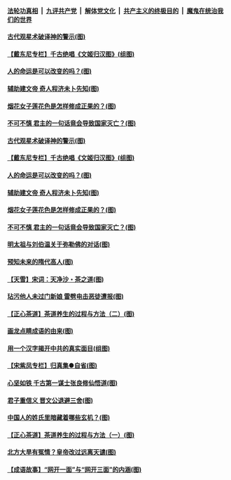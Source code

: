 

####  [法轮功真相](../../../../basic/blob/master/README.md?t=06210302) &nbsp;|&nbsp; [九评共产党](../../../../9ping.md/blob/master/README.md?t=06210302) &nbsp;|&nbsp; [解体党文化](../../../../jtdwh.md/blob/master/README.md?t=06210302)  &nbsp;|&nbsp; [共产主义的终极目的](../../../../gczydzjmd.md/blob/master/README.md?t=06210302) &nbsp;|&nbsp; [魔鬼在统治我们的世界](../../../../mgztzwmdsj.md/blob/master/README.md?t=06210302) 

#### [古代观星术破译神的警示(图)](../pages/p7/936938.md?t=06210302) 

#### [【戴东尼专栏】千古绝唱《文姬归汉图》(组图)](../pages/p7/933598.md?t=06210302) 

#### [人的命运是可以改变的吗？(图)](../pages/p7/936633.md?t=06210302) 

#### [辅助建文帝 奇人程济未卜先知(图)](../pages/p7/936751.md?t=06210302) 

#### [烟花女子莲花色是怎样修成正果的？(图)](../pages/p7/936627.md?t=06210302) 

#### [不可不慎 君主的一句话竟会导致国家灭亡？(图)](../pages/p7/936921.md?t=06210302) 

#### [古代观星术破译神的警示(图)](../pages/p7/936938.md?t=06210302) 

#### [【戴东尼专栏】千古绝唱《文姬归汉图》(组图)](../pages/p7/933598.md?t=06210302) 

#### [人的命运是可以改变的吗？(图)](../pages/p7/936633.md?t=06210302) 

#### [辅助建文帝 奇人程济未卜先知(图)](../pages/p7/936751.md?t=06210302) 

#### [烟花女子莲花色是怎样修成正果的？(图)](../pages/p7/936627.md?t=06210302) 

#### [不可不慎 君主的一句话竟会导致国家灭亡？(图)](../pages/p7/936921.md?t=06210302) 

#### [明太祖与刘伯温关于弥勒佛的对话(图)](../pages/p7/936918.md?t=06210302) 

#### [预知未来的隋代高人(图)](../pages/p7/936519.md?t=06210302) 

#### [【天雪】宋词：天净沙・茶之道(图)](../pages/p7/936606.md?t=06210302) 

#### [玷污他人未过门新娘 雷劈电击恶徒遭报(图)](../pages/p7/936730.md?t=06210302) 

#### [【正心茶道】茶道养生的过程与方法（二）(图)](../pages/p7/936188.md?t=06210302) 

#### [画龙点睛成语的由来(图)](../pages/p7/936521.md?t=06210302) 

#### [用一个汉字揭开中共的真实面目(组图)](../pages/p7/936605.md?t=06210302) 

#### [【宋紫凤专栏】归真集●自省(图)](../pages/p7/936715.md?t=06210302) 

#### [心坚如铁 千古第一谋士张良修仙悟道(图)](../pages/p7/936518.md?t=06210302) 

#### [君子重信义 晋文公退避三舍(图)](../pages/p7/936517.md?t=06210302) 

#### [中国人的姓氏里暗藏着哪些玄机？(图)](../pages/p7/936608.md?t=06210302) 

#### [【正心茶道】茶道养生的过程与方法（一）(图)](../pages/p7/936187.md?t=06210302) 

#### [北方大旱有冤情？皇帝改过远离天谴(图)](../pages/p7/936431.md?t=06210302) 

#### [【成语故事】“网开一面”与“网开三面”的内涵(图)](../pages/p7/936380.md?t=06210302) 

